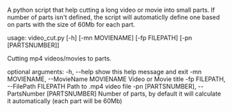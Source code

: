 A python script that help cutting a long video or movie into small parts. If number of parts isn't defined, the script will automaticlly define one based on parts with the size of 60Mb for each part.

usage: video_cut.py [-h] [-mn MOVIENAME] [-fp FILEPATH] [-pn [PARTSNUMBER]]

Cutting mp4 videos/movies to parts.

optional arguments:
  -h, --help            show this help message and exit
  -mn MOVIENAME, --MovieName MOVIENAME
                        Video or Movie title
  -fp FILEPATH, --FilePath FILEPATH
                        Path to .mp4 video file
  -pn [PARTSNUMBER], --PartsNumber [PARTSNUMBER]
                        Number of parts, by default it will calculate it
                        automatically (each part will be 60Mb)

